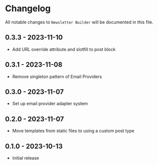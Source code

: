 # Changelog

All notable changes to `Newsletter Builder` will be documented in this file.

## 0.3.3 - 2023-11-10

- Add URL override attribute and slotfill to post block

## 0.3.1 - 2023-11-08

- Remove singleton pattern of Email Providers

## 0.3.0 - 2023-11-07

- Set up email provider adapter system

## 0.2.0 - 2023-11-07

- Move templates from static files to using a custom post type

## 0.1.0 - 2023-10-13

- Initial release
